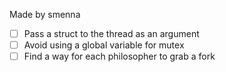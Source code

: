 Made by smenna

- [ ] Pass a struct to the thread as an argument
- [ ] Avoid using a global variable for mutex
- [ ] Find a way for each philosopher to grab a fork
